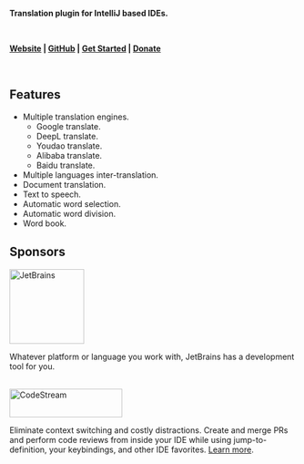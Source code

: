 <p><b>Translation plugin for IntelliJ based IDEs.</b></p>
<br/>
<p>
    <b>
        <a href="https://yiiguxing.github.io/TranslationPlugin/index.html">Website</a> |
        <a href="https://github.com/YiiGuxing/TranslationPlugin">GitHub</a> |
        <a href="https://yiiguxing.github.io/TranslationPlugin/start.html">Get Started</a> |
        <a href="https://plugins.jetbrains.com/plugin/8579-translation/support-donate">Donate</a>
    </b>
</p>
<br/>
<h2>Features</h2>
<ul>
    <li>Multiple translation engines.
        <ul>
            <li>Google translate.</li>
            <li>DeepL translate.</li>
            <li>Youdao translate.</li>
            <li>Alibaba translate.</li>
            <li>Baidu translate.</li>
        </ul>
    </li>
    <li>Multiple languages inter-translation.</li>
    <li>Document translation.</li>
    <li>Text to speech.</li>
    <li>Automatic word selection.</li>
    <li>Automatic word division.</li>
    <li>Word book.</li>
</ul>
<h2>Sponsors</h2>
<a title="JetBrains" href="https://www.jetbrains.com/?from=TranslationPlugin">
  <img border="0" src="https://cdn.jsdelivr.net/gh/YiiGuxing/TranslationPlugin@master/images/sponsor_jetbrains.png" width="131" alt="JetBrains">
</a>
<p>Whatever platform or language you work with, JetBrains has a development tool for you.</p>
<br/>
<a title="Try CodeStream" href="https://sponsorlink.codestream.com/?utm_source=jbmarket&amp;utm_campaign=translation&amp;utm_medium=banner">
  <img border="0" src="https://alt-images.codestream.com/codestream_logo_translation.png" width="198" height="50" alt="CodeStream">
</a>
<p>
Eliminate context switching and costly distractions. Create and merge PRs and perform code reviews from inside your
IDE while using jump-to-definition, your keybindings, and other IDE favorites.
<a title="Try CodeStream" href="https://sponsorlink.codestream.com/?utm_source=jbmarket&amp;utm_campaign=translation&amp;utm_medium=banner">Learn more</a>.
</p>